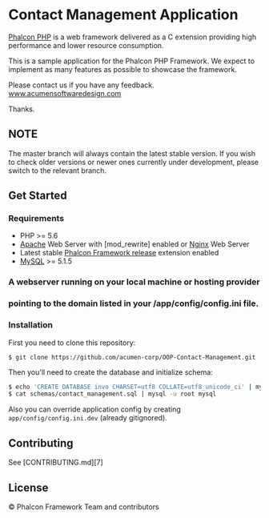 # Contact Management Application

[Phalcon PHP][1] is a web framework delivered as a C extension providing high
performance and lower resource consumption.

This is a sample application for the Phalcon PHP Framework. We expect to
implement as many features as possible to showcase the framework.

Please contact us if you have any feedback. www.acumensoftwaredesign.com

Thanks.

## NOTE

The master branch will always contain the latest stable version. If you wish
to check older versions or newer ones currently under development, please
switch to the relevant branch.

## Get Started

### Requirements

* PHP >= 5.6
* [Apache][2] Web Server with [mod_rewrite] enabled or [Nginx][4] Web Server
* Latest stable [Phalcon Framework release][5] extension enabled
* [MySQL][6] >= 5.1.5

###
###      A webserver running on your local machine or hosting provider
###      pointing to the domain listed in your /app/config/config.ini file.
####

### Installation

First you need to clone this repository:

```
$ git clone https://github.com/acumen-corp/OOP-Contact-Management.git
```

Then you'll need to create the database and initialize schema:

```sh
$ echo 'CREATE DATABASE invo CHARSET=utf8 COLLATE=utf8_unicode_ci' | mysql -u root
$ cat schemas/contact_management.sql | mysql -u root mysql
```

Also you can override application config by creating `app/config/config.ini.dev` (already gitignored).

## Contributing

See [CONTRIBUTING.md][7]

## License

© Phalcon Framework Team and contributors

[1]: https://phalconphp.com/
[2]: http://httpd.apache.org/
[3]: http://httpd.apache.org/docs/current/mod/mod_rewrite.html
[4]: http://nginx.org/
[5]: https://github.com/phalcon/cphalcon/releases
[6]: https://www.mysql.com/
